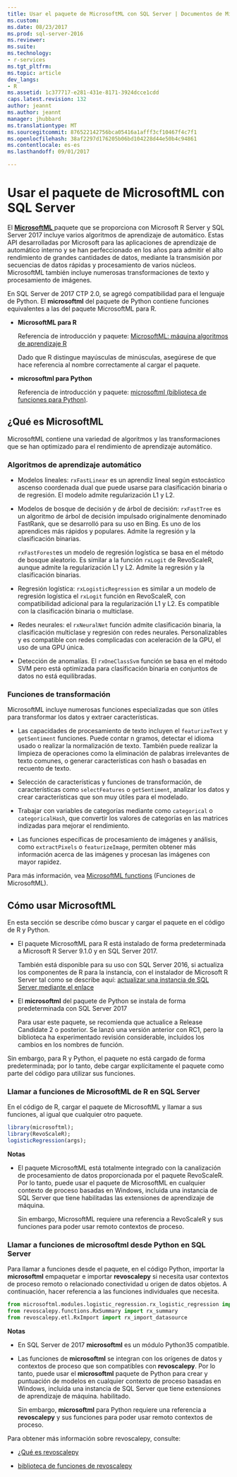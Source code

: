 ```yaml
---
title: Usar el paquete de MicrosoftML con SQL Server | Documentos de Microsoft
ms.custom: 
ms.date: 08/23/2017
ms.prod: sql-server-2016
ms.reviewer: 
ms.suite: 
ms.technology:
- r-services
ms.tgt_pltfrm: 
ms.topic: article
dev_langs:
- R
ms.assetid: 1c377717-e281-431e-8171-3924dcce1cdd
caps.latest.revision: 132
author: jeannt
ms.author: jeannt
manager: jhubbard
ms.translationtype: MT
ms.sourcegitcommit: 876522142756bca05416a1afff3cf10467f4c7f1
ms.openlocfilehash: 38af2297d176205b06bd104228d44e50b4c94861
ms.contentlocale: es-es
ms.lasthandoff: 09/01/2017

---
```

# <a name="using-the-microsoftml-package-with-sql-server"></a>Usar el paquete de MicrosoftML con SQL Server

El [ **MicrosoftML** ](https://msdn.microsoft.com/microsoft-r/microsoftml-introduction) paquete que se proporciona con Microsoft R Server y SQL Server 2017 incluye varios algoritmos de aprendizaje de automático. Estas API desarrolladas por Microsoft para las aplicaciones de aprendizaje de automático interno y se han perfeccionado en los años para admitir el alto rendimiento de grandes cantidades de datos, mediante la transmisión por secuencias de datos rápidas y procesamiento de varios núcleos. MicrosoftML también incluye numerosas transformaciones de texto y procesamiento de imágenes.

En SQL Server de 2017 CTP 2.0, se agregó compatibilidad para el lenguaje de Python. El **microsoftml** del paquete de Python contiene funciones equivalentes a las del paquete MicrosoftML para R. 

+ **MicrosoftML para R**

    Referencia de introducción y paquete: [MicrosoftML: máquina algoritmos de aprendizaje R](https://docs.microsoft.com/en-us/r-server/r-reference/microsoftml/microsoftml-package)

    Dado que R distingue mayúsculas de minúsculas, asegúrese de que hace referencia al nombre correctamente al cargar el paquete.

+ **microsoftml para Python**

    Referencia de introducción y paquete: [microsoftml (biblioteca de funciones para Python)](https://docs.microsoft.com/r-server/python-reference/microsoftml/microsoftml-package). 

## <a name="whats-in-microsoftml"></a>¿Qué es MicrosoftML

MicrosoftML contiene una variedad de algoritmos y las transformaciones que se han optimizado para el rendimiento de aprendizaje automático.

### <a name="machine-learning-algorithms"></a>Algoritmos de aprendizaje automático

-  Modelos lineales: `rxFastLinear` es un aprendiz lineal según estocástico ascenso coordenada dual que puede usarse para clasificación binaria o de regresión. El modelo admite regularización L1 y L2.

- Modelos de bosque de decisión y de árbol de decisión: `rxFastTree` es un algoritmo de árbol de decisión impulsado originalmente denominado FastRank, que se desarrolló para su uso en Bing. Es uno de los aprendices más rápidos y populares. Admite la regresión y la clasificación binarias.

  `rxFastForest`es un modelo de regresión logística se basa en el método de bosque aleatorio. Es similar a la función `rxLogit` de RevoScaleR, aunque admite la regularización L1 y L2. Admite la regresión y la clasificación binarias.

- Regresión logística: `rxLogisticRegression` es similar a un modelo de regresión logística el `rxLogit` función en RevoScaleR, con compatibilidad adicional para la regularización L1 y L2. Es compatible con la clasificación binaria o multiclase.

- Redes neurales: el `rxNeuralNet` función admite clasificación binaria, la clasificación multiclase y regresión con redes neurales. Personalizables y es compatible con redes complicadas con aceleración de la GPU, el uso de una GPU única.

- Detección de anomalías.  El `rxOneClassSvm` función se basa en el método SVM pero está optimizada para clasificación binaria en conjuntos de datos no está equilibradas.

### <a name="transformation-functions"></a>Funciones de transformación

MicrosoftML incluye numerosas funciones especializadas que son útiles para transformar los datos y extraer características.

- Las capacidades de procesamiento de texto incluyen el `featurizeText` y `getSentiment` funciones. Puede contar n gramos, detectar el idioma usado o realizar la normalización de texto. También puede realizar la limpieza de operaciones como la eliminación de palabras irrelevantes de texto comunes, o generar características con hash o basadas en recuento de texto.

- Selección de características y funciones de transformación, de características como `selectFeatures` o `getSentiment`, analizar los datos y crear características que son muy útiles para el modelado.

- Trabajar con variables de categorías mediante como `categorical` o `categoricalHash`, que convertir los valores de categorías en las matrices indizadas para mejorar el rendimiento.

- Las funciones específicas de procesamiento de imágenes y análisis, como `extractPixels` o `featurizeImage`, permiten obtener más información acerca de las imágenes y procesan las imágenes con mayor rapidez.

Para más información, vea [MicrosoftML functions](https://msdn.microsoft.com/microsoft-r/microsoftml/microsoftml) (Funciones de MicrosoftML).

## <a name="how-to-use-microsoftml"></a>Cómo usar MicrosoftML

En esta sección se describe cómo buscar y cargar el paquete en el código de R y Python.

+ El paquete MicrosoftML para R está instalado de forma predeterminada a Microsoft R Server 9.1.0 y en SQL Server 2017.

    También está disponible para su uso con SQL Server 2016, si actualiza los componentes de R para la instancia, con el instalador de Microsoft R Server tal como se describe aquí: [actualizar una instancia de SQL Server mediante el enlace](r/use-sqlbindr-exe-to-upgrade-an-instance-of-sql-server.md)

+ El **microsoftml** del paquete de Python se instala de forma predeterminada con SQL Server 2017 

   Para usar este paquete, se recomienda que actualice a Release Candidate 2 o posterior. Se lanzó una versión anterior con RC1, pero la biblioteca ha experimentado revisión considerable, incluidos los cambios en los nombres de función. 

Sin embargo, para R y Python, el paquete no está cargado de forma predeterminada; por lo tanto, debe cargar explícitamente el paquete como parte del código para utilizar sus funciones.

### <a name="calling-microsoftml-functions-from-r-in-sql-server"></a>Llamar a funciones de MicrosoftML de R en SQL Server

En el código de R, cargar el paquete de MicrosoftML y llamar a sus funciones, al igual que cualquier otro paquete.

```R
library(microsoftml);
library(RevoScaleR);
logisticRegression(args);
```

**Notas**

+ El paquete MicrosoftML está totalmente integrado con la canalización de procesamiento de datos proporcionada por el paquete RevoScaleR. Por lo tanto, puede usar el paquete de MicrosoftML en cualquier contexto de proceso basadas en Windows, incluida una instancia de SQL Server que tiene habilitadas las extensiones de aprendizaje de máquina.

    Sin embargo, MicrosoftML requiere una referencia a RevoScaleR y sus funciones para poder usar remoto contextos de proceso.

### <a name="calling-microsoftml-functions-from-python-in-sql-server"></a>Llamar a funciones de microsoftml desde Python en SQL Server

Para llamar a funciones desde el paquete, en el código Python, importar la **microsoftml** empaquetar e importar **revoscalepy** si necesita usar contextos de proceso remoto o relacionado conectividad u origen de datos objetos. A continuación, hacer referencia a las funciones individuales que necesita.

```Python
from microsoftml.modules.logistic_regression.rx_logistic_regression import rx_logistic_regression
from revoscalepy.functions.RxSummary import rx_summary
from revoscalepy.etl.RxImport import rx_import_datasource
```

**Notas**

+ En SQL Server de 2017 **microsoftml** es un módulo Python35 compatible. 

+ Las funciones de **microsoftml** se integran con los orígenes de datos y contextos de proceso que son compatibles con **revoscalepy**. Por lo tanto, puede usar el **microsoftml** paquete de Python para crear y puntuación de modelos en cualquier contexto de proceso basadas en Windows, incluida una instancia de SQL Server que tiene extensiones de aprendizaje de máquina. habilitado.

    Sin embargo, **microsoftml** para Python requiere una referencia a **revoscalepy** y sus funciones para poder usar remoto contextos de proceso.

Para obtener más información sobre revoscalepy, consulte:

+ [¿Qué es revoscalepy](python/what-is-revoscalepy.md)

+ [biblioteca de funciones de revoscalepy](https://docs.microsoft.com/en-us/r-server/python-reference/revoscalepy/revoscalepy-package) 
